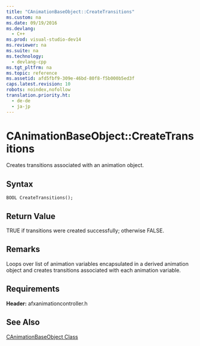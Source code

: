 ```yaml
---
title: "CAnimationBaseObject::CreateTransitions"
ms.custom: na
ms.date: 09/19/2016
ms.devlang: 
  - C++
ms.prod: visual-studio-dev14
ms.reviewer: na
ms.suite: na
ms.technology: 
  - devlang-cpp
ms.tgt_pltfrm: na
ms.topic: reference
ms.assetid: afd5fbf9-309e-46bd-80f8-f5b000b5ed3f
caps.latest.revision: 10
robots: noindex,nofollow
translation.priority.ht: 
  - de-de
  - ja-jp
---
```

# CAnimationBaseObject::CreateTransitions
Creates transitions associated with an animation object.  
  
## Syntax  
  
```  
BOOL CreateTransitions();  
```  
  
## Return Value  
 TRUE if transitions were created successfully; otherwise FALSE.  
  
## Remarks  
 Loops over list of animation variables encapsulated in a derived animation object and creates transitions associated with each animation variable.  
  
## Requirements  
 **Header:** afxanimationcontroller.h  
  
## See Also  
 [CAnimationBaseObject Class](../vs140/CAnimationBaseObject-Class.md)